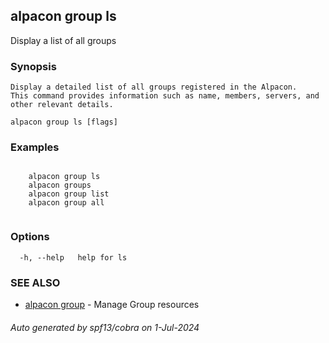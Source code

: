 ## alpacon group ls

Display a list of all groups

### Synopsis


	Display a detailed list of all groups registered in the Alpacon.
	This command provides information such as name, members, servers, and other relevant details.
	

```
alpacon group ls [flags]
```

### Examples

```

	alpacon group ls
	alpacon groups
	alpacon group list
	alpacon group all
	
```

### Options

```
  -h, --help   help for ls
```

### SEE ALSO

* [alpacon group](alpacon_group.md)	 - Manage Group resources

###### Auto generated by spf13/cobra on 1-Jul-2024
